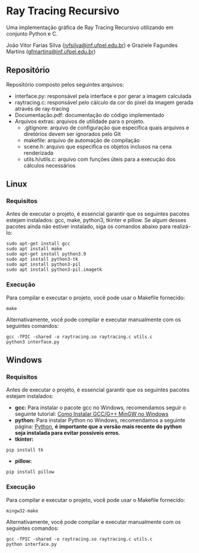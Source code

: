 # Ray Tracing Recursivo
Uma implementação gráfica de Ray Tracing Recursivo utilizando em conjunto Python e C. 

João Vitor Farias Silva (jvfsilva@inf.ufpel.edu.br) e Graziele Fagundes Martins (gfmartins@inf.ufpel.edu.br)

## Repositório
Repositório composto pelos seguintes arquivos:
- interface.py: responsável pela interface e por gerar a imagem calculada
- raytracing.c: responsável pelo cálculo da cor do píxel da imagem gerada através de ray-tracing
- Documentação.pdf: documentação do código implementado
- Arquivos extras: arquivos de utilidade para o projeto.
  - .gitignore: arquivo de configuração que especifica quais arquivos e diretórios devem ser ignorados pelo Git
  - makefile: arquivo de automação de compilação
  - scene.h: arquivo que especifica os objetos inclusos na cena renderizada
  - utils.h/utils.c: arquivo com funções úteis para a execução dos cálculos necessários

## Linux

### Requisitos
Antes de executar o projeto, é essencial garantir que os seguintes pacotes estejam instalados: gcc, make, python3, tkinter e pillow. Se algum desses pacotes ainda não estiver instalado, siga os comandos abaixo para realizá-lo:
```
sudo apt-get install gcc
sudo apt install make
sudo apt-get install python3.9
sudo apt install python3-tk
sudo apt install python3-pil
sudo apt install python3-pil.imagetk
```

### Execução
Para compilar e executar o projeto, você pode usar o Makefile fornecido:
```
make
```
Alternativamente, você pode compilar e executar manualmente com os seguintes comandos:
```
gcc -fPIC -shared -o raytracing.so raytracing.c utils.c
python3 interface.py
```

## Windows

### Requisitos
Antes de executar o projeto, é essencial garantir que os seguintes pacotes estejam instalados:
- **gcc:**
Para instalar o pacote gcc no Windows, recomendamos seguir o seguinte tutorial: [Como Instalar GCC/G++ MinGW no Windows](https://terminalroot.com.br/2022/12/como-instalar-gcc-gpp-mingw-no-windows.html)
- **python:**
Para instalar Python no Windows, recomendamos a seguinte página: [Python](https://www.python.org/downloads/windows/), **é importante que a versão mais recente do python seja instalada para evitar possíveis erros.**
- **tkinter:**
```
pip install tk
```
- **pillow:**
```
pip install pillow
```

### Execução
Para compilar e executar o projeto, você pode usar o Makefile fornecido:
```
mingw32-make
```
Alternativamente, você pode compilar e executar manualmente com os seguintes comandos:
```
gcc -fPIC -shared -o raytracing.so raytracing.c utils.c
python interface.py
```
